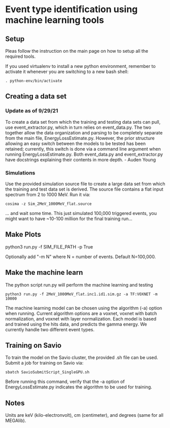 # Event type identification using machine learning tools

## Setup

Pleas follow the instruction on the main page on how to setup all the required tools.

If you used virtualenv to install a new python environment, remember to activate it whenever you are switching to a new bash shell:
```
. python-env/bin/activate
```

## Creating a data set 

### Update as of 9/29/21

To create a data set from which the training and testing data sets can pull, use event_extractor.py, which in turn relies on event_data.py.
The two together allow the data organization and parsing to be completely separate from the main file, EnergyLossEstimate.py. However,
the prior structure allowing an easy switch between the models to be tested has been retained; currently, this switch is done via a
command line argument when running EnergyLossEstimate.py. Both event_data.py and event_extractor.py have docstrings explaining their
contents in more depth. - Auden Young

### Simulations

Use the provided simulation source file to create a large data set from which the training and test data set is derived.
The source file contains a flat input spectrum from 2 to 1000 MeV.
Run it via:

```
cosima -z Sim_2MeV_1000MeV_flat.source
```
... and wait some time. This just simulated 100,000 triggered events, you might want to have ~10-100 million for the final training run...


## Make Plots

python3 run.py -f SIM_FILE_PATH -p True

Optionally add "-m N" where N = number of events. Default N=100,000.

## Make the machine learn

The python script run.py will perform the machine learning and testing
```
python3 run.py -f 2MeV_1000MeV_flat.inc1.id1.sim.gz -a TF:VOXNET -m 10000
```

The machine learning model can be chosen using the algorithm (-a) option when running. Current algorithm options are a voxnet, voxnet with batch normalization, and voxnet with layer normalization. Each model is based and trained using the hits data, and predicts the gamma energy. We currently handle two different event types.


## Training on Savio
To train the model on the Savio cluster, the provided .sh file can be used. Submit a job for training on Savio via:
```
sbatch SavioSubmitScript_SingleGPU.sh
```
Before running this command, verify that the -a option of EnergyLossEstimate.py indicates the algorithm to be used for training.


## Notes

Units are keV (kilo-electronvolt), cm (centimeter), and degrees (same for all MEGAlib).

